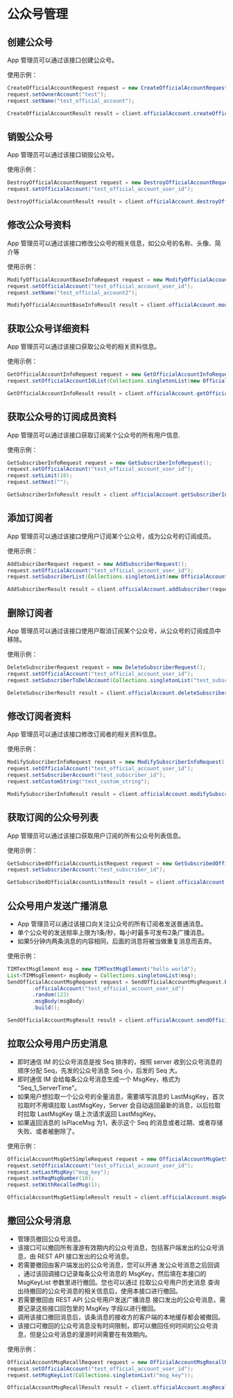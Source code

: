 # 公众号管理

## 创建公众号

App 管理员可以通过该接口创建公众号。

使用示例：

```java
CreateOfficialAccountRequest request = new CreateOfficialAccountRequest();
request.setOwnerAccount("test");
request.setName("test_official_account");

CreateOfficialAccountResult result = client.officialAccount.createOfficialAccount(request);
```

## 销毁公众号

App 管理员可以通过该接口销毁公众号。

使用示例：

```java
DestroyOfficialAccountRequest request = new DestroyOfficialAccountRequest();
request.setOfficialAccount("test_official_account_user_id");

DestroyOfficialAccountResult result = client.officialAccount.destroyOfficialAccount(request);
```

## 修改公众号资料

App 管理员可以通过该接口修改公众号的相关信息，如公众号的名称、头像、简介等

使用示例：

```java
ModifyOfficialAccountBaseInfoRequest request = new ModifyOfficialAccountBaseInfoRequest();
request.setOfficialAccount("test_official_account_user_id");
request.setName("test_official_account2");

ModifyOfficialAccountBaseInfoResult result = client.officialAccount.modifyOfficialAccountBaseInfo(request);
```

## 获取公众号详细资料

App 管理员可以通过该接口获取公众号的相关资料信息。

使用示例：

```java
GetOfficialAccountInfoRequest request = new GetOfficialAccountInfoRequest();
request.setOfficialAccountIdList(Collections.singletonList(new OfficialAccountItem("test_official_account_user_id")));

GetOfficialAccountInfoResult result = client.officialAccount.getOfficialAccountInfo(request);
```

## 获取公众号的订阅成员资料

App 管理员可以通过该接口获取订阅某个公众号的所有用户信息.

使用示例：

```java
GetSubscriberInfoRequest request = new GetSubscriberInfoRequest();
request.setOfficialAccount("test_official_account_user_id");
request.setLimit(10);
request.setNext("");

GetSubscriberInfoResult result = client.officialAccount.getSubscriberInfo(request);
```

## 添加订阅者

App 管理员可以通过该接口使用户订阅某个公众号，成为公众号的订阅成员。

使用示例：

```java
AddSubscriberRequest request = new AddSubscriberRequest();
request.setOfficialAccount("test_official_account_user_id");
request.setSubscriberList(Collections.singletonList(new OfficialAccountItem("test_subscriber_id")));

AddSubscriberResult result = client.officialAccount.addSubscriber(request);
```

## 删除订阅者

App 管理员可以通过该接口使用户取消订阅某个公众号，从公众号的订阅成员中移除。

使用示例：

```java
DeleteSubscriberRequest request = new DeleteSubscriberRequest();
request.setOfficialAccount("test_official_account_user_id");
request.setSubscriberToDelAccount(Collections.singletonList("test_subscriber_id"));

DeleteSubscriberResult result = client.officialAccount.deleteSubscriber(request);
```

## 修改订阅者资料

App 管理员可以通过该接口修改订阅者的相关资料信息。

使用示例：

```java
ModifySubscriberInfoRequest request = new ModifySubscriberInfoRequest();
request.setOfficialAccount("test_official_account_user_id");
request.setSubscriberAccount("test_subscriber_id");
request.setCustomString("test_custom_string");

ModifySubscriberInfoResult result = client.officialAccount.modifySubscriberInfo(request);
```

## 获取订阅的公众号列表

App 管理员可以通过该接口获取用户订阅的所有公众号列表信息。

使用示例：

```java
GetSubscribedOfficialAccountListRequest request = new GetSubscribedOfficialAccountListRequest();
request.setSubscriberAccount("test_subscriber_id");

GetSubscribedOfficialAccountListResult result = client.officialAccount.getSubscribedOfficialAccountList(request);
```

## 公众号用户发送广播消息

- App 管理员可以通过该接口向关注公众号的所有订阅者发送普通消息。
- 单个公众号的发送频率上限为1条/秒，每小时最多可发布2条广播消息。
- 如果5分钟内两条消息的内容相同，后面的消息将被当做重复消息而丢弃。


使用示例：

```java
TIMTextMsgElement msg = new TIMTextMsgElement("hello world");
List<TIMMsgElement> msgBody = Collections.singletonList(msg);
SendOfficialAccountMsgRequest request = SendOfficialAccountMsgRequest.builder()
        .officialAccount("test_official_account_user_id")
        .random(123)
        .msgBody(msgBody)
        .build();

SendOfficialAccountMsgResult result = client.officialAccount.sendOfficialAccountMsg(request);
```

## 拉取公众号用户历史消息

- 即时通信 IM 的公众号消息是按 Seq 排序的，按照 server 收到公众号消息的顺序分配 Seq，先发的公众号消息 Seq 小，后发的 Seq 大。
- 即时通信 IM 会给每条公众号消息生成一个 MsgKey，格式为 "Seq_1_ServerTime"。
- 如果用户想拉取一个公众号的全量消息，需要填写消息的 LastMsgKey，首次拉取时不用填拉取 LastMsgKey，Server 会自动返回最新的消息，以后拉取时拉取 LastMsgKey 填上次请求返回 LastMsgKey。
- 如果返回消息的 IsPlaceMsg 为1，表示这个 Seq 的消息或者过期、或者存储失败、或者被删除了。


使用示例：

```java
OfficialAccountMsgGetSimpleRequest request = new OfficialAccountMsgGetSimpleRequest();
request.setOfficialAccount("test_official_account_user_id");
request.setLastMsgKey("msg_key");
request.setReqMsgNumber(10);
request.setWithRecalledMsg(1);

OfficialAccountMsgGetSimpleResult result = client.officialAccount.msgGetSimple(request);
```

## 撤回公众号消息

- 管理员撤回公众号消息。
- 该接口可以撤回所有漫游有效期内的公众号消息，包括客户端发出的公众号消息，由 REST API 接口发出的公众号消息。
- 若需要撤回由客户端发出的公众号消息，您可以开通 发公众号消息之后回调 ，通过该回调接口记录每条公众号消息的 MsgKey，然后填在本接口的 MsgKeyList 参数里进行撤回。您也可以通过 拉取公众号用户历史消息 查询出待撤回的公众号消息的相关信息后，使用本接口进行撤回。
- 若需要撤回由 REST API 公众号用户发送广播消息 接口发出的公众号消息，需要记录这些接口回包里的 MsgKey 字段以进行撤回。
- 调用该接口撤回消息后，该条消息的接收方的客户端的本地缓存都会被撤回。
- 该接口可撤回的公众号消息没有时间限制，即可以撤回任何时间的公众号消息，但是公众号消息的漫游时间需要在有效期内。


使用示例：

```java
OfficialAccountMsgRecallRequest request = new OfficialAccountMsgRecallRequest();
request.setOfficialAccount("test_official_account_user_id");
request.setMsgKeyList(Collections.singletonList("msg_key"));

OfficialAccountMsgRecallResult result = client.officialAccount.msgRecall(request);
```